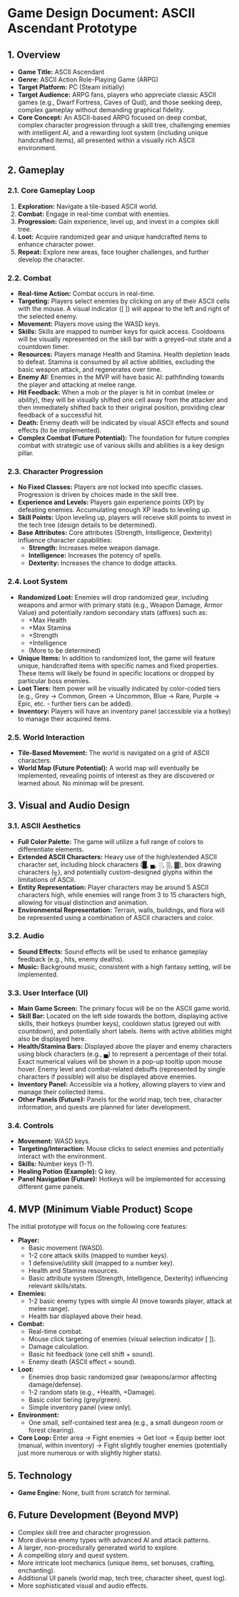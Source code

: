 # Game Design Document: ASCII Ascendant Prototype

## 1. Overview

* **Game Title:** ASCII Ascendant
* **Genre:** ASCII Action Role-Playing Game (ARPG)
* **Target Platform:** PC (Steam initially)
* **Target Audience:** ARPG fans, players who appreciate classic ASCII games (e.g., Dwarf Fortress, Caves of Qud), and those seeking deep, complex gameplay without demanding graphical fidelity.
* **Core Concept:** An ASCII-based ARPG focused on deep combat, complex character progression through a skill tree, challenging enemies with intelligent AI, and a rewarding loot system (including unique handcrafted items), all presented within a visually rich ASCII environment.

## 2. Gameplay

### 2.1. Core Gameplay Loop

1.  **Exploration:** Navigate a tile-based ASCII world.
2.  **Combat:** Engage in real-time combat with enemies.
3.  **Progression:** Gain experience, level up, and invest in a complex skill tree.
4.  **Loot:** Acquire randomized gear and unique handcrafted items to enhance character power.
5.  **Repeat:** Explore new areas, face tougher challenges, and further develop the character.

### 2.2. Combat

* **Real-time Action:** Combat occurs in real-time.
* **Targeting:** Players select enemies by clicking on any of their ASCII cells with the mouse. A visual indicator ([ ]) will appear to the left and right of the selected enemy.
* **Movement:** Players move using the WASD keys.
* **Skills:** Skills are mapped to number keys for quick access. Cooldowns will be visually represented on the skill bar with a greyed-out state and a countdown timer.
* **Resources:** Players manage Health and Stamina. Health depletion leads to defeat. Stamina is consumed by all active abilities, excluding the basic weapon attack, and regenerates over time.
* **Enemy AI:** Enemies in the MVP will have basic AI: pathfinding towards the player and attacking at melee range.
* **Hit Feedback:** When a mob or the player is hit in combat (melee or ability), they will be visually shifted one cell away from the attacker and then immediately shifted back to their original position, providing clear feedback of a successful hit.
* **Death:** Enemy death will be indicated by visual ASCII effects and sound effects (to be implemented).
* **Complex Combat (Future Potential):** The foundation for future complex combat with strategic use of various skills and abilities is a key design pillar.

### 2.3. Character Progression

* **No Fixed Classes:** Players are not locked into specific classes. Progression is driven by choices made in the skill tree.
* **Experience and Levels:** Players gain experience points (XP) by defeating enemies. Accumulating enough XP leads to leveling up.
* **Skill Points:** Upon leveling up, players will receive skill points to invest in the tech tree (design details to be determined).
* **Base Attributes:** Core attributes (Strength, Intelligence, Dexterity) influence character capabilities:
    * **Strength:** Increases melee weapon damage.
    * **Intelligence:** Increases the potency of spells.
    * **Dexterity:** Increases the chance to dodge attacks.

### 2.4. Loot System

* **Randomized Loot:** Enemies will drop randomized gear, including weapons and armor with primary stats (e.g., Weapon Damage, Armor Value) and potentially random secondary stats (affixes) such as:
    * +Max Health
    * +Max Stamina
    * +Strength
    * +Intelligence
    * (More to be determined)
* **Unique Items:** In addition to randomized loot, the game will feature unique, handcrafted items with specific names and fixed properties. These items will likely be found in specific locations or dropped by particular boss enemies.
* **Loot Tiers:** Item power will be visually indicated by color-coded tiers (e.g., Grey -> Common, Green -> Uncommon, Blue -> Rare, Purple -> Epic, etc. - further tiers can be added).
* **Inventory:** Players will have an inventory panel (accessible via a hotkey) to manage their acquired items.

### 2.5. World Interaction

* **Tile-Based Movement:** The world is navigated on a grid of ASCII characters.
* **World Map (Future Potential):** A world map will eventually be implemented, revealing points of interest as they are discovered or learned about. No minimap will be present.

## 3. Visual and Audio Design

### 3.1. ASCII Aesthetics

* **Full Color Palette:** The game will utilize a full range of colors to differentiate elements.
* **Extended ASCII Characters:** Heavy use of the high/extended ASCII character set, including block characters (█, ▄, ░, ▒, ▓), box drawing characters (╗), and potentially custom-designed glyphs within the limitations of ASCII.
* **Entity Representation:** Player characters may be around 5 ASCII characters high, while enemies will range from 3 to 15 characters high, allowing for visual distinction and animation.
* **Environmental Representation:** Terrain, walls, buildings, and flora will be represented using a combination of ASCII characters and color.

### 3.2. Audio

* **Sound Effects:** Sound effects will be used to enhance gameplay feedback (e.g., hits, enemy deaths).
* **Music:** Background music, consistent with a high fantasy setting, will be implemented.

### 3.3. User Interface (UI)

* **Main Game Screen:** The primary focus will be on the ASCII game world.
* **Skill Bar:** Located on the left side towards the bottom, displaying active skills, their hotkeys (number keys), cooldown status (greyed out with countdown), and potentially short labels. Items with active abilities might also be displayed here.
* **Health/Stamina Bars:** Displayed above the player and enemy characters using block characters (e.g., ▄) to represent a percentage of their total. Exact numerical values will be shown in a pop-up tooltip upon mouse hover. Enemy level and combat-related debuffs (represented by single characters if possible) will also be displayed above enemies.
* **Inventory Panel:** Accessible via a hotkey, allowing players to view and manage their collected items.
* **Other Panels (Future):** Panels for the world map, tech tree, character information, and quests are planned for later development.

### 3.4. Controls

* **Movement:** WASD keys.
* **Targeting/Interaction:** Mouse clicks to select enemies and potentially interact with the environment.
* **Skills:** Number keys (1-?).
* **Healing Potion (Example):** Q key.
* **Panel Navigation (Future):** Hotkeys will be implemented for accessing different game panels.

## 4. MVP (Minimum Viable Product) Scope

The initial prototype will focus on the following core features:

* **Player:**
    * Basic movement (WASD).
    * 1-2 core attack skills (mapped to number keys).
    * 1 defensive/utility skill (mapped to a number key).
    * Health and Stamina resources.
    * Basic attribute system (Strength, Intelligence, Dexterity) influencing relevant skills/stats.
* **Enemies:**
    * 1-2 basic enemy types with simple AI (move towards player, attack at melee range).
    * Health bar displayed above their head.
* **Combat:**
    * Real-time combat.
    * Mouse click targeting of enemies (visual selection indicator [ ]).
    * Damage calculation.
    * Basic hit feedback (one cell shift + sound).
    * Enemy death (ASCII effect + sound).
* **Loot:**
    * Enemies drop basic randomized gear (weapons/armor affecting damage/defense).
    * 1-2 random stats (e.g., +Health, +Damage).
    * Basic color tiering (grey/green).
    * Simple inventory panel (view only).
* **Environment:**
    * One small, self-contained test area (e.g., a small dungeon room or forest clearing).
* **Core Loop:** Enter area -> Fight enemies -> Get loot -> Equip better loot (manual, within inventory) -> Fight slightly tougher enemies (potentially just more numerous or with slightly higher stats).

## 5. Technology

* **Game Engine:** None, built from scratch for terminal.

## 6. Future Development (Beyond MVP)

* Complex skill tree and character progression.
* More diverse enemy types with advanced AI and attack patterns.
* A larger, non-procedurally generated world to explore.
* A compelling story and quest system.
* More intricate loot mechanics (unique items, set bonuses, crafting, enchanting).
* Additional UI panels (world map, tech tree, character sheet, quest log).
* More sophisticated visual and audio effects.
